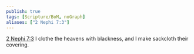 ```yaml
---
publish: true
tags: [Scripture/BoM, noGraph]
aliases: ["2 Nephi 7:3"]
---
```

[2 Nephi 7:3](https://churchofjesuschrist.org/study/scriptures/bofm/2-ne/7?lang=eng&id=p3#p3) I clothe the heavens with blackness, and I make sackcloth their covering.
